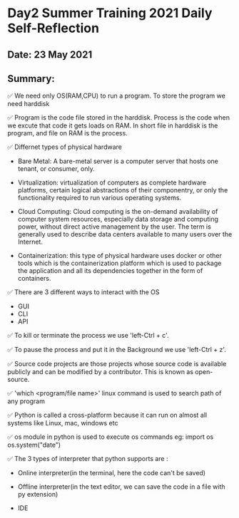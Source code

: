 # Day2 Summer Training 2021 Daily Self-Reflection

## Date: 23 May 2021
## Summary:

✅ We need only OS(RAM,CPU) to run a program. To store the program we need harddisk  

✅ Program is the code file stored in the harddisk. Process is the code when we excute that code it gets loads on RAM. In short file in harddisk is the program, and file on RAM is the process.

✅ Differnet types of physical hardware

- Bare Metal: A bare-metal server is a computer server that hosts one tenant, or consumer, only.

- Virtualization: virtualization of computers as complete hardware platforms, certain logical abstractions of their componentry, or only the functionality required to run various operating systems.

- Cloud Computing: Cloud computing is the on-demand availability of computer system resources, especially data storage and computing power, without direct active management by the user. The term is generally used to describe data centers available to many users over the Internet.

- Containerization: this type of physical hardware uses docker or other tools which is the containerization platform which is used to package the application and all its dependencies together in the form of containers.

✅ There are 3 different ways to interact with the OS
- GUI
- CLI
- API

✅ To kill or terminate the process we use 'left-Ctrl + c'.

✅ To pause the process and put it in the Background we use 'left-Ctrl + z'.

✅ Source code projects are those projects whose source code is available publicly and can be modified by a contributor. This is known as open-source.

✅ 'which <program/file name>' linux command is used to search path of any program

✅ Python is called a cross-platform because it can run on almost all systems like Linux, mac, windows etc

✅ os module in python is used to execute os commands
eg: 
import os
os.system("date")

✅ The 3 types of interpreter that python supports are :

- Online interpreter(in the terminal, here the code can't be saved)

- Offline interpreter(in the text editor, we can save the code in a file with py extension)

- IDE